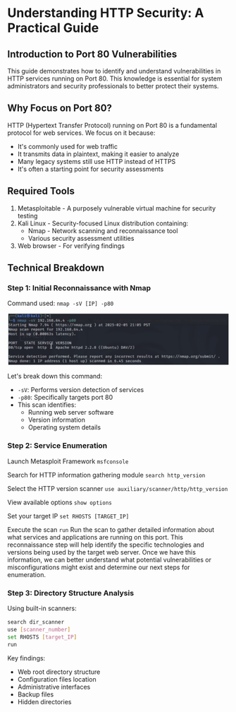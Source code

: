 # Understanding HTTP Security: A Practical Guide

## Introduction to Port 80 Vulnerabilities

This guide demonstrates how to identify and understand vulnerabilities in HTTP services running on Port 80. This knowledge is essential for system administrators and security professionals to better protect their systems.

## Why Focus on Port 80?

HTTP (Hypertext Transfer Protocol) running on Port 80 is a fundamental protocol for web services. We focus on it because:

* It's commonly used for web traffic
* It transmits data in plaintext, making it easier to analyze
* Many legacy systems still use HTTP instead of HTTPS
* It's often a starting point for security assessments

## Required Tools

1. Metasploitable - A purposely vulnerable virtual machine for security testing
2. Kali Linux - Security-focused Linux distribution containing:
   * Nmap - Network scanning and reconnaissance tool
   * Various security assessment utilities
3. Web browser - For verifying findings

## Technical Breakdown

### Step 1: Initial Reconnaissance with Nmap

Command used: `nmap -sV [IP] -p80`

![Initial Nmap Scan Results](base_nmap_scan.png)

Let's break down this command:
* `-sV`: Performs version detection of services
* `-p80`: Specifically targets port 80
* This scan identifies:
   * Running web server software
   * Version information
   * Operating system details

### Step 2: Service Enumeration
Launch Metasploit Framework
`msfconsole`

Search for HTTP information gathering module
`search http_version`

Select the HTTP version scanner
`use auxiliary/scanner/http/http_version`

View available options
`show options`

Set your target IP
`set RHOSTS [TARGET_IP]`

Execute the scan
`run`
Run the scan to gather detailed information about what services and applications are running on this port. This reconnaissance step will help identify the specific technologies and versions being used by the target web server. Once we have this information, we can better understand what potential vulnerabilities or misconfigurations might exist and determine our next steps for enumeration.



### Step 3: Directory Structure Analysis

Using built-in scanners:

```bash
search dir_scanner
use [scanner_number]
set RHOSTS [target_IP]
run
```

Key findings:
* Web root directory structure
* Configuration files location
* Administrative interfaces
* Backup files
* Hidden directories
